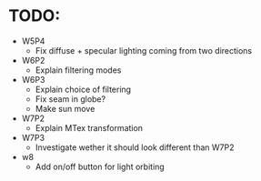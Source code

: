 # TODO:

- W5P4
    - Fix diffuse + specular lighting coming from two directions
- W6P2
    - Explain filtering modes
- W6P3
    - Explain choice of filtering
    - Fix seam in globe?
    - Make sun move
- W7P2
    - Explain MTex transformation
- W7P3
    - Investigate wether it should look different than W7P2
- w8
    - Add on/off button for light orbiting

